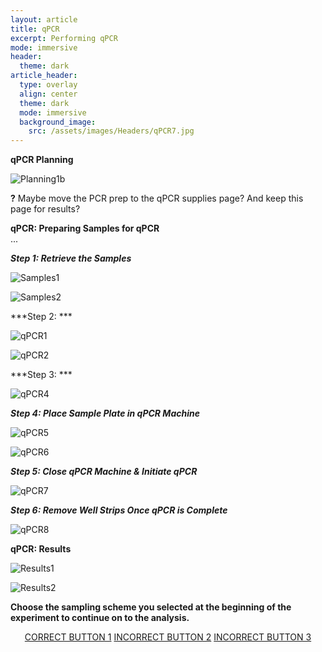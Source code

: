 ```yaml
---
layout: article
title: qPCR
excerpt: Performing qPCR
mode: immersive
header:
  theme: dark
article_header:
  type: overlay
  align: center
  theme: dark
  mode: immersive
  background_image:
    src: /assets/images/Headers/qPCR7.jpg
---
```


**qPCR Planning**

![Planning1b](/assets/images/BIG-QPCR/Planning1b.jpg)  


**?** Maybe move the PCR prep to the qPCR supplies page? And keep this page for results?


**qPCR: Preparing Samples for qPCR**   
...



***Step 1: Retrieve the Samples***   


![Samples1](/assets/images/BIG-QPCR/Samples1.jpg)  

![Samples2](/assets/images/BIG-QPCR/Samples2.jpg)     


***Step 2: ***

![qPCR1](/assets/images/BIG-QPCR/qPCR1.jpg)     

![qPCR2](/assets/images/BIG-QPCR/qPCR2.jpg)   



***Step 3: ***

![qPCR4](/assets/images/BIG-QPCR/qPCR4.jpg)   



***Step 4: Place Sample Plate in qPCR Machine***   

![qPCR5](/assets/images/BIG-QPCR/qPCR5.jpg)   

![qPCR6](/assets/images/BIG-QPCR/qPCR6.jpg)  



***Step 5: Close qPCR Machine & Initiate qPCR***   

![qPCR7](/assets/images/BIG-QPCR/qPCR7.jpg)  



***Step 6: Remove Well Strips Once qPCR is Complete***  

![qPCR8](/assets/images/BIG-QPCR/qPCR8.jpg)        





**qPCR: Results**   

![Results1](/assets/images/BIG-QPCR/Results1.jpg)       

![Results2](/assets/images/BIG-QPCR/Results2.jpg)       



**Choose the sampling scheme you selected at the beginning of the experiment to continue on to the analysis.**

<p align="center">
<a class="button button--outline-primary button--pill" href="HorizontalAnalysis1">CORRECT BUTTON 1</a> <a class="button button--outline-primary button--pill" href="HorizontalAnalysis2">INCORRECT BUTTON 2</a> <a class="button button--outline-primary button--pill" href="HorizontalAnalysis2">INCORRECT BUTTON 3</a></p>